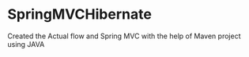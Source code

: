 # SpringMVCHibernate
Created the Actual flow and Spring MVC with the help of Maven project using JAVA
